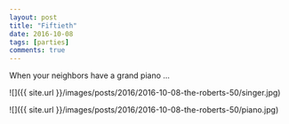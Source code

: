 ```yaml
---
layout: post
title: "Fiftieth"
date: 2016-10-08
tags: [parties]
comments: true
---
```

When your neighbors have a grand piano ...

![]({{ site.url }}/images/posts/2016/2016-10-08-the-roberts-50/singer.jpg)

![]({{ site.url }}/images/posts/2016/2016-10-08-the-roberts-50/piano.jpg)
